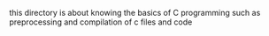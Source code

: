 this directory is about knowing the basics of C programming such as preprocessing and compilation of c files and code
